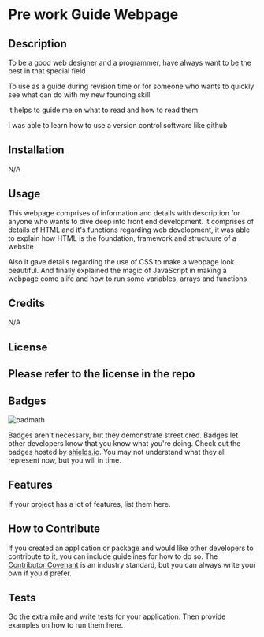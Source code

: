 # Pre work Guide Webpage

## Description

To be a good web designer and a programmer, have always want to be the best in that special field

To use as a guide during revision time or for someone who wants to quickly see what can do with my new founding skill

it helps to guide me on what to read and how to read them

I was able to learn how to use a version control software like github

## Installation

N/A

## Usage

This webpage comprises of information and details with description for anyone who wants to dive deep into front end development. it comprises of details of HTML and it's functions regarding web development, it was able to explain how HTML is the foundation, framework and structuure of a website

Also it gave details regarding the use of CSS to make a webpage look beautiful. 
And finally explained the magic of JavaScript in making a webpage come alife and how to run some variables, arrays and functions

## Credits

N/A

## License

Please refer to the license in the repo
---

## Badges

![badmath](https://img.shields.io/github/languages/top/nielsenjared/badmath)

Badges aren't necessary, but they demonstrate street cred. Badges let other developers know that you know what you're doing. Check out the badges hosted by [shields.io](https://shields.io/). You may not understand what they all represent now, but you will in time.

## Features

If your project has a lot of features, list them here.

## How to Contribute

If you created an application or package and would like other developers to contribute to it, you can include guidelines for how to do so. The [Contributor Covenant](https://www.contributor-covenant.org/) is an industry standard, but you can always write your own if you'd prefer.

## Tests

Go the extra mile and write tests for your application. Then provide examples on how to run them here.